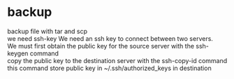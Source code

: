 # backup
backup file with tar and scp  
we need ssh-key
We need an ssh key to connect between two servers.  
We must first obtain the public key for the source server with the ssh-keygen command  
copy the public key to the destination server with the ssh-copy-id command this command store public key in ~/.ssh/authorized_keys in destination
